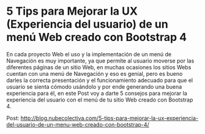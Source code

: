 # 5 Tips para Mejorar la UX (Experiencia del usuario) de un menú Web creado con Bootstrap 4
En cada proyecto Web el uso y la implementación de un menú de Navegación es muy importante, ya que permite al usuario moverse por las diferentes páginas de un sitio Web, en muchas ocasiones los sitios Webs cuentan con una menú de Navegación y eso es genial, pero es bueno darles la correcta presentación y el funcionamiento adecuado para que el usuario se sienta cómodo usándolo y por ende generando una buena experiencia para él, en este Post voy a darte 5 consejos para mejorar la experiencia del usuario con el menú de tu sitio Web creado con Bootstrap 4.

Post: http://blog.nubecolectiva.com/5-tips-para-mejorar-la-ux-experiencia-del-usuario-de-un-menu-web-creado-con-bootstrap-4/
